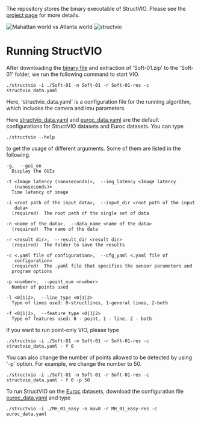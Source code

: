 The repository stores the binary executable of StructVIO. Please see the [project page](http://drone.sjtu.edu.cn/dpzou/project/structvio/structvio.html) for more details.

![Mahattan world vs Atlanta world](http://drone.sjtu.edu.cn/dpzou/project/structvio/images/manhattan.png)
![structvio](http://drone.sjtu.edu.cn/dpzou/project/structvio/images/structvio.png)

# Running StructVIO
After downloading the [binary file](https://github.com/danping/structvio/blob/master/binary/structvio) and extraction of 'Soft-01.zip' to the 'Soft-01' folder, we run the following command to start VIO.
```shell
./structvio -i ./Soft-01 -n Soft-01 -r Soft-01-res -c structvio_data.yaml
```
Here, 'structvio_data.yaml' is a configuration file for the running algorithm, which includes the camera and imu parameters.

Here [structvio_data.yaml](https://github.com/danping/structvio/blob/master/structvio_data.yaml) and [euroc_data.yaml](https://github.com/danping/structvio/blob/master/euroc_data.yaml) are the default configurations for StructVIO datasets and Euroc datasets. You can type
```shell
./structvio --help
```
to get the usage of different arguments. Some of them are listed in the following.
```shell
-g,  --gui_on
  Display the GUIs

-t <Image latency (nanoseconds)>,  --img_latency <Image latency
   (nanoseconds)>
  Time latency of image

-i <root path of the input data>,  --input_dir <root path of the input
   data>
  (required)  The root path of the single set of data

-n <name of the data>,  --data_name <name of the data>
  (required)  The name of the data

-r <result dir>,  --result_dir <result dir>
  (required)  The folder to save the results

-c <.yaml file of configuration>,  --cfg_yaml <.yaml file of
   configuration>
  (required)  The .yaml file that specifies the sensor parameters and
  program options

-p <number>,  --point_num <number>
  Number of points used

-l <0|1|2>,  --line_type <0|1|2>
  Type of lines used: 0-structlines, 1-general lines, 2-both

-f <0|1|2>,  --feature_type <0|1|2>
  Type of features used: 0 - point, 1 - line, 2 - both
```
If you want to run point-only VIO, please type
```shell
./structvio -i ./Soft-01 -n Soft-01 -r Soft-01-res -c structvio_data.yaml - f 0
```
You can also change the number of points allowed to be detected by using '-p' option. For example, we change the number to 50.
```shell
./structvio -i ./Soft-01 -n Soft-01 -r Soft-01-res -c structvio_data.yaml - f 0 -p 50
```
To run StructVIO on the [Euroc](https://projects.asl.ethz.ch/datasets/doku.php?id=kmavvisualinertialdatasets) datasets, download the configuration file  [euroc_data.yaml](https://github.com/danping/structvio/blob/master/euroc_data.yaml) and type
```shell
./structvio -i ./MH_01_easy -n mav0 -r MH_01_easy-res -c euroc_data.yaml
```
